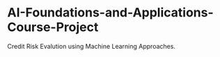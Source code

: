 # AI-Foundations-and-Applications-Course-Project
Credit Risk Evalution using Machine Learning Approaches.
